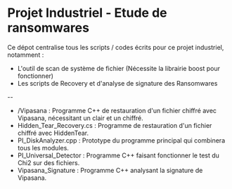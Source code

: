 # Projet Industriel - Etude de ransomwares

Ce dépot centralise tous les scripts / codes écrits pour ce projet industriel, notamment :

- L'outil de scan de système de fichier (Nécessite la librairie boost pour fonctionner)
- Les scripts de Recovery et d'analyse de signature des Ransomwares


--

- /Vipasana : Programme C++ de restauration d'un fichier chiffré avec Vipasana, nécessitant un clair et un chiffré.
- Hidden_Tear_Recovery.cs : Programme de restauration d'un fichier chiffré avec HiddenTear.
- PI_DiskAnalyzer.cpp : Prototype du programme principal qui combinera tous les modules.
- PI_Universal_Detector : Programme C++ faisant fonctionner le test du Chi2 sur des fichiers.
- Vipasana_Signature : Programme C++ analysant la signature de Vipasana.
